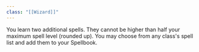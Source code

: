 ```yaml
---
class: "[[Wizard]]"
---
```

You learn two additional spells. They cannot be higher than half your maximum spell level (rounded up). You may choose from any class's spell list and add them to your Spellbook.